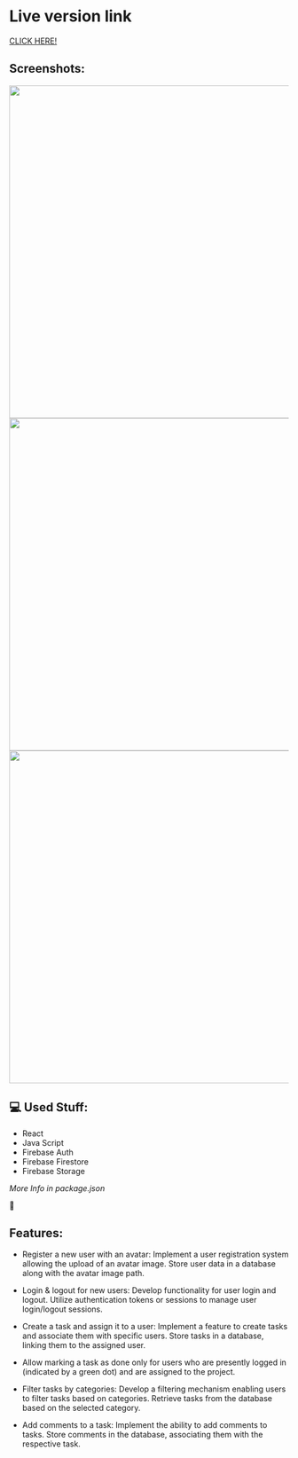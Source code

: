 
# Live version link
[CLICK HERE!](https://managementsite-c1e80.web.app)

## Screenshots:
<img src="https://picr.eu/images/2023/12/06/RvmsV.png" width="600">
<img src="https://picr.eu/images/2023/12/06/RvrTY.png" width="600">
<img src="https://picr.eu/images/2023/12/06/RvLJS.png" width="600">

## 💻 Used Stuff: 
- React
- Java Script
- Firebase Auth
- Firebase Firestore
- Firebase Storage

 <i> More Info in package.json</i>

 :triumph:

## Features: 

- Register a new user with an avatar:
        Implement a user registration system allowing the upload of an avatar image.
        Store user data in a database along with the avatar image path.

- Login & logout for new users:
        Develop functionality for user login and logout.
        Utilize authentication tokens or sessions to manage user login/logout sessions.

- Create a task and assign it to a user:
        Implement a feature to create tasks and associate them with specific users.
        Store tasks in a database, linking them to the assigned user.

- Allow marking a task as done only for users who are presently logged in (indicated by a green dot) and are assigned to the project.

- Filter tasks by categories:
        Develop a filtering mechanism enabling users to filter tasks based on categories.
        Retrieve tasks from the database based on the selected category.

- Add comments to a task:
        Implement the ability to add comments to tasks.
        Store comments in the database, associating them with the respective task.
